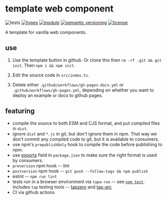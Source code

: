 # template web component
![tests](https://github.com/nichoth/template-web-component/actions/workflows/nodejs.yml/badge.svg)
[![types](https://img.shields.io/npm/types/@nichoth/catch-links?style=flat-square)](README.md)
[![module](https://img.shields.io/badge/module-ESM%2FCJS-blue?style=flat-square)](README.md)
[![semantic versioning](https://img.shields.io/badge/semver-2.0.0-blue?logo=semver&style=flat-square)](https://semver.org/)
[![license](https://img.shields.io/badge/license-MIT-brightgreen.svg?style=flat-square)](LICENSE)

A template for vanilla web components.

## use
1. Use the template button in github. Or clone this then
`rm -rf .git && git init`. Then `npm i && npm init`.

2. Edit the source code in `src/index.ts`.

3. Delete either `.github/workflows/gh-pages-docs.yml` or `.github/workflows/gh-pages.yml`, depending on whether you want to deploy an example or docs to github pages.

## featuring

* compile the source to both ESM and CJS format, and put compiled files in `dist`.
* ignore `dist` and `*.js` in git, but don't ignore them in npm. That way we
  don't commit any compiled code to git, but it is available to consumers.
* use npm's `prepublishOnly` hook to compile the code before publishing to npm.
* use [exports](./package.json#L41) field in `package.json` to make sure the right format is used
  by consumers.
* `preversion` npm hook -- lint
* `postversion` npm hook -- `git push --follow-tags && npm publish`
* eslint -- `npm run lint`
* tests run in a browser environment via `tape-run` -- see [`npm test`](./package.json#L12).
  Includes `tap` testing tools -- [tapzero](https://github.com/bicycle-codes/tapzero)
  and [tap-arc](https://www.npmjs.com/package/tap-arc)
* CI via github actions

